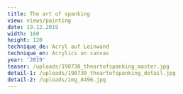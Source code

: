 ```yaml
---
title: The art of spanking
view: views/painting
date: 19.12.2019
width: 160
height: 120
technique_de: Acryl auf Leinwand
technique_en: Acrylics on canvas
year: '2019'
teaser: /uploads/190730_theartofspanking_master.jpg
detail-1: /uploads/190730_theartofspanking_detail.jpg
detail-2: /uploads/img_8496.jpg
---
```


